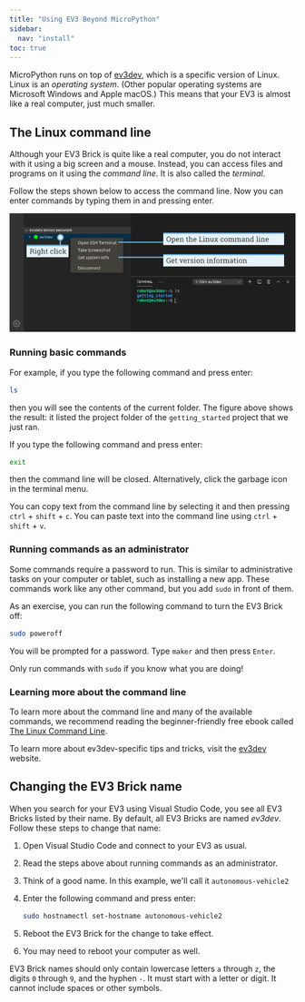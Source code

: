 ```yaml
---
title: "Using EV3 Beyond MicroPython"
sidebar:
  nav: "install"
toc: true
---
```


MicroPython runs on top of [ev3dev], which is a specific version of
Linux. Linux is an *operating system*. (Other popular operating
systems are Microsoft Windows and Apple macOS.) This means that your EV3 is
almost like a real computer, just much smaller.

## The Linux command line

Although your EV3 Brick is quite like a real computer, you do not interact with
it using a big screen and a mouse. Instead, you can access files and programs
on it using the *command line*. It is also called the *terminal*.

Follow the steps shown below to access the command line. Now
you can enter commands by typing them in and pressing enter.

![screenshot of terminal label](/assets/images/terminal_label.png)

### Running basic commands

For example, if you type the following command and press enter:

```sh
ls
```

then you will see the contents of the current folder. The figure above
shows the result: it listed the project folder of the `getting_started`
project that we just ran.

If you type the following command and press enter:

```sh
exit
```

then the command line will be closed. Alternatively, click the garbage icon
in the terminal menu.

You can copy text from the command line by selecting it and
then pressing `ctrl` + `shift` + `c`.
You can paste text into the command line
using `ctrl` + `shift` + `v`.

### Running commands as an administrator

Some commands require a password to run. This is similar to administrative
tasks on your computer or tablet, such as installing a new app. These commands
work like any other command, but you add `sudo` in front of
them.

As an exercise, you can run the following command to turn the EV3 Brick off:

```sh
sudo poweroff
```

You will be prompted for a password. Type `maker` and then press `Enter`.

Only run commands with `sudo` if you know what you are doing!

### Learning more about the command line

To learn more about the command line and many of the available commands, we
recommend reading the beginner-friendly free ebook
called [The Linux Command Line][tlcl].

To learn more about ev3dev-specific tips and tricks, visit the [ev3dev] website.

## Changing the EV3 Brick name

When you search for your EV3 using Visual Studio Code, you see all EV3 Bricks
listed by their name. By default, all EV3 Bricks are named *ev3dev*. Follow
these steps to change that name:

   1. Open Visual Studio Code and connect to your EV3 as usual.
   2. Read the steps above about running commands as an administrator.
   3. Think of a good name. In this example, we'll
      call it `autonomous-vehicle2`
   4. Enter the following command and press enter:

      ```sh
      sudo hostnamectl set-hostname autonomous-vehicle2
      ```

   6. Reboot the EV3 Brick for the change to take effect.
   7. You may need to reboot your computer as well.

EV3 Brick names should only contain lowercase letters `a` through `z`,
the digits `0` through `9`, and the hyphen `-`. It must start with a
letter or digit. It cannot include spaces or other symbols.

[ev3dev]: https://www.ev3dev.org/
[tlcl]: http://linuxcommand.org/tlcl.php

